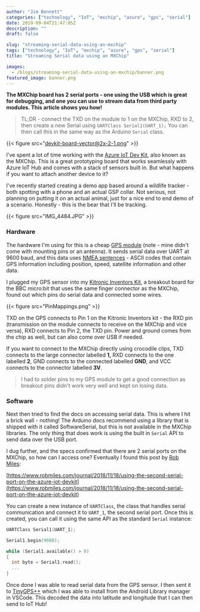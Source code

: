 ```yaml
---
author: "Jim Bennett"
categories: ["technology", "IoT", "mxchip", "azure", "gps", "serial"]
date: 2019-09-04T21:47:05Z
description: ""
draft: false

slug: "streaming-serial-data-using-an-mxchip"
tags: ["technology", "IoT", "mxchip", "azure", "gps", "serial"]
title: "Streaming Serial data using an MXChip"

images:
  - /blogs/streaming-serial-data-using-an-mxchip/banner.png
featured_image: banner.png
---
```



**The MXChip board has 2 serial ports - one using the USB which is great for debugging, and one you can use to stream data from third party modules. This article shows you how!**

> TL;DR - connect the TXD on the module to 1 on the MXChip, RXD to 2, then create a new Serial using `UARTClass Serial1(UART_1);` You can then call this in the same way as the Arduino `Serial` class.

{{< figure src="devkit-board-vector@2x-2-1.png" >}}

I've spent a lot of time working with the [Azure IoT Dev Kit](https://microsoft.github.io/azure-iot-developer-kit/v1/), also known as the MXChip. This is a great prototyping board that works seamlessly with Azure IoT Hub and comes with a stack of sensors built in. But what happens if you want to attach another device to it?

I've recently started creating a demo app based around a wildlife tracker - both spotting with a phone and an actual GSP collar. Not serious, not planning on putting it on an actual animal, just for a nice end to end demo of a scenario. Honestly - this is the bear that I'll be tracking.

{{< figure src="IMG_4484.JPG" >}}

### Hardware

The hardware I'm using for this is a cheap [GPS module](https://amzn.to/2ZP03lb) (note - mine didn't come with mounting pins or an antenna). It sends serial data over UART at 9600 baud, and this data uses [NMEA sentences](https://en.wikipedia.org/wiki/NMEA_0183) - ASCII codes that contain GPS information including position, speed, satellite information and other data.

I plugged my GPS sensor into my [Kitronic Inventors Kit](https://amzn.to/2Lsagif), a breakout board for the BBC micro:bit that uses the same finger connector as the MXChip, found out which pins do serial data and connected some wires.

{{< figure src="PinMappings.png" >}}

TXD on the GPS connects to Pin 1 on the Kitronic Inventors kit  - the RXD pin (transmission on the module connects to receive on the MXChip and vice versa), RXD connects to Pin 2, the TXD pin. Power and ground comes from the chip as well, but can also come over USB if needed.

If you want to connect to the MXChip directly using crocodile clips, TXD connects to the large connector labelled **1,** RXD connects to the one labelled **2**, GND connects to the connected labelled **GND**, and VCC connects to the connector labelled **3V**.

> I had to solder pins to my GPS module to get a good connection as breakout pins didn't work very well and kept on losing data.

### Software

Next then tried to find the docs on accessing serial data. This is where I hit a brick wall - nothing! The Arduino docs recommend using a library that is shipped with it called SoftwareSerial, but this is not available in the MXChip libraries. The only thing that does work is using the built in `Serial` API to send data over the USB port.

I dug further, and the specs confirmed that there are 2 serial ports on the MXChip, so how can I access one? Eventually I found this post by [Rob Miles](https://twitter.com/robmiles/):

[https://www.robmiles.com/journal/2018/11/18/using-the-second-serial-port-on-the-azure-iot-devkit](https://www.robmiles.com/journal/2018/11/18/using-the-second-serial-port-on-the-azure-iot-devkit)

You can create a new instance of `UARTClass`, the class that handles serial communication and connect it to `UART_1`, the second serial port. Once this is created, you can call it using the same API as the standard `Serial` instance:

```c
UARTClass Serial1(UART_1);

Serial1.begin(9600);

while (Serial1.available() > 0)
{
  int byte = Serial1.read();
  ...
}
```

Once done I was able to read serial data from the GPS sensor. I then sent it to [TinyGPS++](https://github.com/mikalhart/TinyGPSPlus) which I was able to install from the Android Library manager in VSCode. This decoded the data into latitude and longitude that I can then send to IoT Hub!



